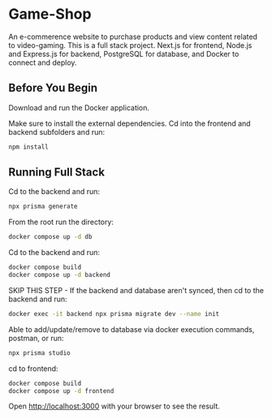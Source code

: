 # Game-Shop

An e-commerence website to purchase products and view content related to video-gaming. This is a full stack project. Next.js for frontend, Node.js and Express.js for backend, PostgreSQL for database, and Docker to connect and deploy.

## Before You Begin

Download and run the Docker application. 

Make sure to install the external dependencies. Cd into the frontend and backend subfolders and run:

```bash
npm install
```

## Running Full Stack

Cd to the backend and run: 
```bash
npx prisma generate
```

From the root run the directory:
```bash 
docker compose up -d db
```

Cd to the backend and run: 
```bash
docker compose build
docker compose up -d backend
```

SKIP THIS STEP - If the backend and database aren't synced, then cd to the backend and run: 
```bash
docker exec -it backend npx prisma migrate dev --name init
```

Able to add/update/remove to database via docker execution commands, postman, or run:
```bash
npx prisma studio
```

cd to frontend:
```bash
docker compose build
docker compose up -d frontend
```

Open [http://localhost:3000](http://localhost:3000) with your browser to see the result.
